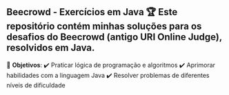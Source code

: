 **Beecrowd - Exercícios em Java** 🏆
Este repositório contém minhas soluções para os desafios do Beecrowd (antigo URI Online Judge), resolvidos em Java.
---
📌 **Objetivos**:
✔️ Praticar lógica de programação e algoritmos
✔️ Aprimorar habilidades com a linguagem Java
✔️ Resolver problemas de diferentes níveis de dificuldade
